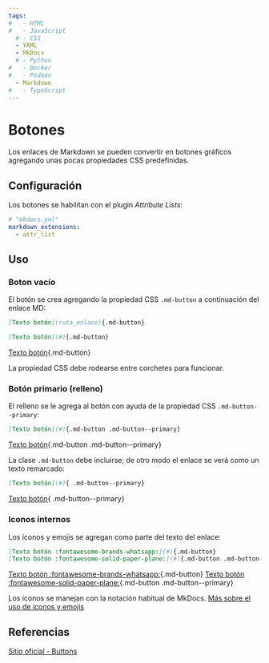 ```yaml
---
tags:
#   - HTML
#   - JavaScript
  # - CSS
  - YAML
  - MkDocs
  # - Python
#   - Docker
#   - Podman
  - Markdown
#   - TypeScript
---
```


# Botones

Los enlaces de Markdown se pueden convertir en botones gráficos agregando unas pocas propiedades CSS predefinidas.



## Configuración

Los botones se habilitan con el plugin *Attribute Lists*:

```  yaml title="Botones - Habilitación"
# "mkdocs.yml"
markdown_extensions:
  - attr_list
```  

## Uso

### Boton vacío

El botón se crea agregando la propiedad CSS `.md-button` a continuación del enlace MD:

``` md title="Botón vacío"
[Texto botón](ruta_enlace){.md-button}
```

``` md title="Botón vacío"
[Texto botón](#){.md-button}
```

[Texto botón](#){.md-button}

La propiedad CSS debe rodearse entre corchetes para funcionar.


### Botón primario (relleno)

El relleno se le agrega al botón con ayuda de la propiedad CSS `.md-button--primary`:

``` md title="Botón primario"
[Texto botón](#){.md-button .md-button--primary}
```

[Texto botón](#){.md-button .md-button--primary}


La clase `.md-button` debe incluirse; de otro modo el enlace se verá como un texto remarcado:

``` md title="Botón primario - clase faltante"
[Texto botón](#){ .md-button--primary}
```

[Texto botón](#){ .md-button--primary}

### Iconos internos

Los íconos y emojis se agregan como parte del texto del enlace:

``` md title="Botones con íconos"
[Texto botón :fontawesome-brands-whatsapp:](#){.md-button}
[Texto botón :fontawesome-solid-paper-plane:](#){.md-button .md-button--primary}
```

[Texto botón :fontawesome-brands-whatsapp:](#){.md-button}
[Texto botón :fontawesome-solid-paper-plane:](#){.md-button .md-button--primary}

Los iconos se manejan con la notación habitual de MkDocs. 
[Más sobre el uso de íconos y emojis](iconos_emojis.md)


## Referencias

[Sitio oficial - Buttons](https://squidfunk.github.io/mkdocs-material/reference/buttons/)
